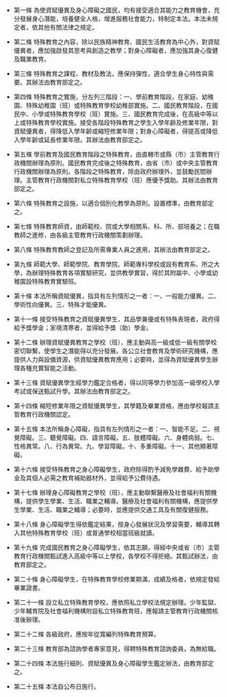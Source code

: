 * 第一條 為使資賦優異及身心障礙之國民，均有接受適合其能力之教育機會，充分發展身心潛能，培養健全人格，增進服務社會能力，特制定本法。本法未規定者，依其他有關法律之規定。

* 第二條 特殊教育之內容，除以民族精神教育、國民生活教育為中心外，對資賦優異者，應加強啟發其思考與創造之教學；對身心障礙者，應加強其身心復健及職業教育。

* 第三條 特殊教育之課程、教材及教法，應保持彈性，適合學生身心特性與需要。其辦法由教育部定之。

* 第四條 特殊教育之實施，分左列三階段：一、學前教育階段，在家庭、幼稚園、特殊幼稚園（班）或特殊教育學校幼稚部實施。二、國民教育階段，在國民中、小學或特殊教育學校（班）實施。三、國民教育完成後，在高級中等以上或特殊教育學校實施。接受各階段特殊教育之學生入學年齡及修業年限，對資賦優異者，得降低入學年齡或縮短修業年限；對身心障礙者，得提高或降低入學年齡或延長修業年限。其辦法由教育部定之。

* 第五條 學前教育及國民教育階段之特殊教育，由直轄市或縣（市）主管教育行政機關辦理為原則。國民教育完成後之特殊教育，由省（市）或中央主管教育行政機關辦理為原則。各階段之特殊教育，除由政府辦理外，並鼓勵民間辦理。主管教育行政機關對私立特殊教育學校（班）應優予獎助。其辦法由教育部定之。

* 第六條 特殊教育之設施，以適合個別化教學為原則。設置標準，由教育部定之。

* 第七條 特殊教育師資，由師範校、院或大學相關系、科、所、部培養之；在職教師之進修，由各級主管教育行政機關策劃辦理。

* 第八條 特殊教育教師之登記及所需專業人員之進用，其辦法由教育部定之。

* 第九條 師範大學、師範學院、教育學院、師範專科學校或設有教育系、所之大學，為辦理特殊教育各項實驗研究，並供教學實習，得於其附屬中、小學或幼稚園設特殊教育實驗班。

* 第十條 本法所稱資賦優異，指具有左列情形之一者：一、一般能力優異。二、學術性向優異。三、特殊才能優異。

* 第十一條 接受特殊教育之資賦優異學生，其品學兼優或有特殊表現者，政府得給予獎學金；家境清寒者，並得給予獎（助）學金。

* 第十二條 辦理資賦優異教育之學校（班），應主動與高一級或低一級有關學校密切聯繫，使學生之潛能得以充分發展。各公立社會教育及學術研究機構，應提供人力與設備資源，供資賦優異教育應用；必要時，並得為資賦優異學生辦理各種充實智能之活動。

* 第十三條 資賦優異學生經學力鑑定合格者，得以同等學力參加高一級學校入學考試或保送甄試升學。其辦法由教育部定之。

* 第十四條 縮短修業年限之資賦優異學生，其學籍及畢業資格，應由學校報請主管教育行政機關認定。

* 第十五條 本法所稱身心障礙，指具有左列情形之一者：一、智能不足。二、視覺障礙。三、聽覺障礙。四、語言障礙。五、肢體障礙。六、身體病弱。七、性格異常。八、行為異常。九、學習障礙。十、多重障礙。十一、其他顯著障礙。

* 第十六條 接受特殊教育之身心障礙學生，政府除得酌予減免學雜費、給予助學金及其個人必需之教育補助器材外，並得給予公費待遇。

* 第十七條 辦理身心障礙教育之學校（班），應主動聯繫醫療及社會福利有關機構，提供學生學業、生活、職業之輔導。醫療及社會福利有關機構，應提供學生學業、生活、職業之輔導；必要時，並應提供交通工具及有關復健服務。

* 第十八條 身心障礙學生得依鑑定結果，按身心發展狀況及學習需要，輔導其轉入其他特殊教育學校（班）或普通學校相當班級就讀。

* 第十九條 完成國民教育之身心障礙學生，依其志願，得經中央或省（市）主管教育行政機關甄試進入高級中等以上學校，各學校不得拒絕。其甄試辦法，由教育部定之。

* 第二十條 身心障礙學生，在特殊教育學校修業期滿，成績及格者，依規定發給畢業證書。

* 第二十一條 設立私立特殊教育學校，應依照私立學校法規定辦理。少年監獄、少年輔育院及社會福利機構附設私立特殊教育班，應報請主管教育行政機關核准後辦理。

* 第二十二條 各級政府，應按年從寬編列特殊教育預算。

* 第二十三條 教育部為諮詢學者專家意見，得聘特殊教育諮詢委員，為無給職。

* 第二十四條 本法施行細則、資賦優異及身心障礙學生鑑定辦法，由教育部定之。

* 第二十五條 本法自公布日施行。

